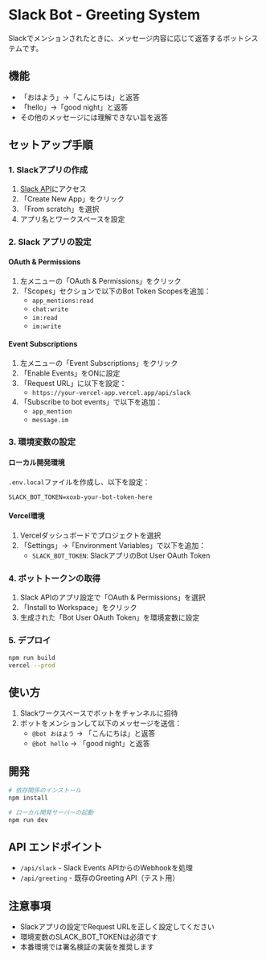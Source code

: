 # Slack Bot - Greeting System

Slackでメンションされたときに、メッセージ内容に応じて返答するボットシステムです。

## 機能

- 「おはよう」→「こんにちは」と返答
- 「hello」→「good night」と返答
- その他のメッセージには理解できない旨を返答

## セットアップ手順

### 1. Slackアプリの作成

1. [Slack API](https://api.slack.com/apps)にアクセス
2. 「Create New App」をクリック
3. 「From scratch」を選択
4. アプリ名とワークスペースを設定

### 2. Slack アプリの設定

#### OAuth & Permissions
1. 左メニューの「OAuth & Permissions」をクリック
2. 「Scopes」セクションで以下のBot Token Scopesを追加：
   - `app_mentions:read`
   - `chat:write`
   - `im:read`
   - `im:write`

#### Event Subscriptions
1. 左メニューの「Event Subscriptions」をクリック
2. 「Enable Events」をONに設定
3. 「Request URL」に以下を設定：
   - `https://your-vercel-app.vercel.app/api/slack`
4. 「Subscribe to bot events」で以下を追加：
   - `app_mention`
   - `message.im`

### 3. 環境変数の設定

#### ローカル開発環境
`.env.local`ファイルを作成し、以下を設定：

```
SLACK_BOT_TOKEN=xoxb-your-bot-token-here
```

#### Vercel環境
1. Vercelダッシュボードでプロジェクトを選択
2. 「Settings」→「Environment Variables」で以下を追加：
   - `SLACK_BOT_TOKEN`: SlackアプリのBot User OAuth Token

### 4. ボットトークンの取得

1. Slack APIのアプリ設定で「OAuth & Permissions」を選択
2. 「Install to Workspace」をクリック
3. 生成された「Bot User OAuth Token」を環境変数に設定

### 5. デプロイ

```bash
npm run build
vercel --prod
```

## 使い方

1. Slackワークスペースでボットをチャンネルに招待
2. ボットをメンションして以下のメッセージを送信：
   - `@bot おはよう` → 「こんにちは」と返答
   - `@bot hello` → 「good night」と返答

## 開発

```bash
# 依存関係のインストール
npm install

# ローカル開発サーバーの起動
npm run dev
```

## API エンドポイント

- `/api/slack` - Slack Events APIからのWebhookを処理
- `/api/greeting` - 既存のGreeting API（テスト用）

## 注意事項

- Slackアプリの設定でRequest URLを正しく設定してください
- 環境変数のSLACK_BOT_TOKENは必須です
- 本番環境では署名検証の実装を推奨します 